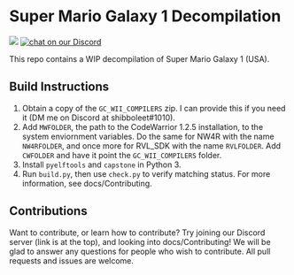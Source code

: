 # Super Mario Galaxy 1 Decompilation

<img src="https://img.shields.io/endpoint?url=https://raw.githubusercontent.com/shibbo/Petari/master/data/percent.json&style=flat" />
<a href="https://discord.gg/k7ZKzSDsVq">
<img src="https://img.shields.io/discord/334663517355507714?logo=discord"
    alt="chat on our Discord"></a>

This repo contains a WIP decompilation of Super Mario Galaxy 1 (USA).

## Build Instructions

1. Obtain a copy of the `GC_WII_COMPILERS` zip. I can provide this if you need it (DM me on Discord at shibboleet#1010). 
2. Add `MWFOLDER`, the path to the CodeWarrior 1.2.5 installation, to the system enviornment variables. Do the same for NW4R with the name `NW4RFOLDER`, and once more for RVL_SDK with the name `RVLFOLDER`. Add `CWFOLDER` and have it point the `GC_WII_COMPILERS` folder.
3. Install `pyelftools` and `capstone` in Python 3.
4. Run `build.py`, then use `check.py` to verify matching status. For more information, see docs/Contributing.

## Contributions

Want to contribute, or learn how to contribute? Try joining our Discord server (link is at the top), and looking into docs/Contributing! We will be glad to answer any questions for people who wish to contribute. All pull requests and issues are welcome.
